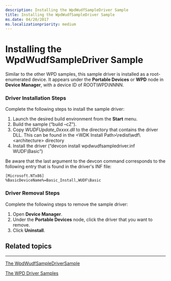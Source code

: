 ```yaml
---
description: Installing the WpdWudfSampleDriver Sample
title: Installing the WpdWudfSampleDriver Sample
ms.date: 04/20/2017
ms.localizationpriority: medium
---
```


# Installing the WpdWudfSampleDriver Sample


Similar to the other WPD samples, this sample driver is installed as a root-enumerated device. It appears under the **Portable Devices** or **WPD** node in **Device Manager**, with a device ID of ROOT\\WPD\\NNNN.

### <span id="Driver_Installation_Steps"></span><span id="driver_installation_steps"></span><span id="DRIVER_INSTALLATION_STEPS"></span>Driver Installation Steps

Complete the following steps to install the sample driver:

1.  Launch the desired build environment from the **Start** menu.
2.  Build the sample (“build –cZ”).
3.  Copy *WUDFUpdate\_0xxxx.dll* to the directory that contains the driver DLL. This can be found in the &lt;WDK Install Path&gt;\\redist\\wdf\\&lt;architecture&gt; directory
4.  Install the driver (“devcon install wpdwudfsampledriver.inf WUDF\\Basic”)

Be aware that the last argument to the devcon command corresponds to the following entry that is found in the driver's INF file:

```ManagedCPlusPlus
[Microsoft.NTx86]
%BasicDeviceName%=Basic_Install,WUDF\Basic
```

### <span id="Driver_Removal_Steps"></span><span id="driver_removal_steps"></span><span id="DRIVER_REMOVAL_STEPS"></span>Driver Removal Steps

Complete the following steps to remove the sample driver:

1.  Open **Device Manager**.
2.  Under the **Portable Devices** node, click the driver that you want to remove.
3.  Click **Uninstall**.

## <span id="related_topics"></span>Related topics


****
[The WpdWudfSampleDriverSample](the-wpdwudfsampledriver-sample.md)

[The WPD Driver Samples](the-wpd-driver-samples.md)

 

 






